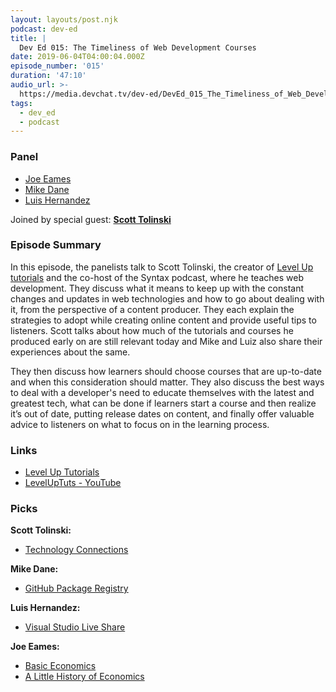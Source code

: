 ```yaml
---
layout: layouts/post.njk
podcast: dev-ed
title: |
  Dev Ed 015: The Timeliness of Web Development Courses
date: 2019-06-04T04:00:04.000Z
episode_number: '015'
duration: '47:10'
audio_url: >-
  https://media.devchat.tv/dev-ed/DevEd_015_The_Timeliness_of_Web_Development_Courses.mp3
tags:
  - dev_ed
  - podcast
---
```


### **Panel**

- [Joe Eames](https://thinkster.io/)
- [Mike Dane](http://mikedane.com/)
- [Luis Hernandez](https://lambdaschool.com/company/)

Joined by special guest: **[Scott Tolinski](https://twitter.com/stolinski)**

### **Episode Summary**

In this episode, the panelists talk to Scott Tolinski, the creator of [Level Up tutorials](https://www.leveluptutorials.com/) and the co-host of the Syntax podcast, where he teaches web development. They discuss what it means to keep up with the constant changes and updates in web technologies and how to go about dealing with it, from the perspective of a content producer. They each explain the strategies to adopt while creating online content and provide useful tips to listeners. Scott talks about how much of the tutorials and courses he produced early on are still relevant today and Mike and Luiz also share their experiences about the same.

They then discuss how learners should choose courses that are up-to-date and when this consideration should matter. They also discuss the best ways to deal with a developer's need to educate themselves with the latest and greatest tech, what can be done if learners start a course and then realize it’s out of date, putting release dates on content, and finally offer valuable advice to listeners on what to focus on in the learning process.

### **Links**

- [Level Up Tutorials](https://www.leveluptutorials.com/)
- [LevelUpTuts - YouTube](https://www.youtube.com/user/LevelUpTuts/featured)

### **Picks**

**Scott Tolinski:**

- [Technology Connections](https://www.youtube.com/channel/UCy0tKL1T7wFoYcxCe0xjN6Q) 

**Mike Dane:**

- [GitHub Package Registry](https://github.com/features/package-registry)

**Luis Hernandez:**

- [Visual Studio Live Share](https://visualstudio.microsoft.com/services/live-share/)

**Joe Eames:**

- [Basic Economics](https://www.audible.com/pd/Basic-Economics-Fifth-Edition-Audiobook/B00PKSGTPW)
- [A Little History of Economics](https://www.audible.com/pd/A-Little-History-of-Economics-Audiobook/B06WVW8XCP)
